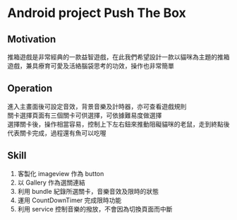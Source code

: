 # Android project Push The Box

## Motivation
推箱遊戲是非常經典的一款益智遊戲，在此我們希望設計一款以貓咪為主題的推箱遊戲，兼具療育可愛及活絡腦袋思考的功效，操作也非常簡單

## Operation
進入主畫面後可設定音效，背景音樂及計時器，亦可查看遊戲規則 <br/>
關卡選擇頁面有三個關卡可供選擇，可依據難易度做選擇 <br/>
選擇關卡後，操作相當容易，控制上下左右鈕來推動阻礙貓咪的老鼠，走到終點後代表關卡完成，過程還有魚可以吃喔 <br/>

## Skill
1. 客製化 imageview 作為 button <br/>
2. 以 Gallery 作為選關連結 <br/>
3. 利用 bundle 紀錄所選關卡，音樂音效及限時的狀態 <br/>
4. 運用 CountDownTimer 完成限時功能 <br/>
5. 利用 service 控制音樂的撥放，不會因為切換頁面而中斷
